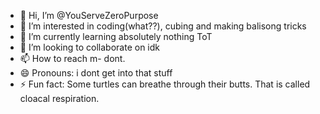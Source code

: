- 👋 Hi, I’m @YouServeZeroPurpose
- 👀 I’m interested in coding(what??), cubing and making balisong tricks
- 🌱 I’m currently learning absolutely nothing ToT
- 💞️ I’m looking to collaborate on idk
- 📫 How to reach m- dont.
- 😄 Pronouns: i dont get into that stuff
- ⚡ Fun fact: Some turtles can breathe through their butts. That is called cloacal respiration.

<!---
YouServeZeroPurpose/YouServeZeroPurpose is a ✨ special ✨ repository because its `README.md` (this file) appears on your GitHub profile.
You can click the Preview link to take a look at your changes.
--->
